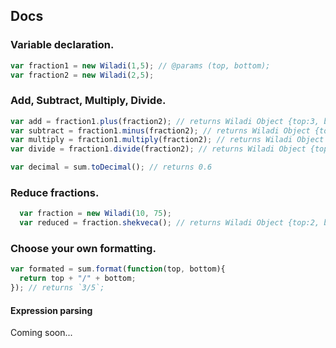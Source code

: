 ## Docs

### Variable declaration.
```js
var fraction1 = new Wiladi(1,5); // @params (top, bottom);
var fraction2 = new Wiladi(2,5); 
```
### Add, Subtract, Multiply, Divide.

```js
var add = fraction1.plus(fraction2); // returns Wiladi Object {top:3, bottom:5}
var subtract = fraction1.minus(fraction2); // returns Wiladi Object {top:-1, bottom:5}
var multiply = fraction1.multiply(fraction2); // returns Wiladi Object {top:2, bottom:5}
var divide = fraction1.divide(fraction2); // returns Wiladi Object {top:1, bottom:2}

var decimal = sum.toDecimal(); // returns 0.6
```

### Reduce fractions.

```js
  var fraction = new Wiladi(10, 75);
  var reduced = fraction.shekveca(); // returns Wiladi Object {top:2, bottom:15}
```

### Choose your own formatting.

```js
var formated = sum.format(function(top, bottom){
  return top + "/" + bottom;
}); // returns `3/5`;
```

#### Expression parsing

Coming soon... 
